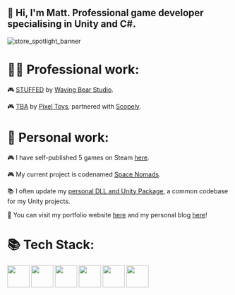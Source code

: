 ## 👋 Hi, I'm Matt. Professional game developer specialising in Unity and C#.

![store_spotlight_banner](https://github.com/user-attachments/assets/227e2390-ef4f-4706-b455-ea21322ceb65)

# 👨‍💻 Professional work:

🎮 [STUFFED](https://store.steampowered.com/app/1243200/) by [Waving Bear Studio](https://www.wavingbearstudio.com/).

🎮 [TBA](https://media.makeameme.org/created/mind-your-business-5df54c6dfd.jpg) by [Pixel Toys](https://pixeltoys.com/), partnered with [Scopely](https://www.scopely.com/).

# 🎨 Personal work:

🎮 I have self-published 5 games on Steam [here](https://store.steampowered.com/curator/33022111).

🎮 My current project is codenamed [Space Nomads](https://matthewvaleblog.wordpress.com/current-project/).

📚 I often update my [personal DLL and Unity Package](https://github.com/MattVale1/RPSLib), a common codebase for my Unity projects.

💼 You can visit my portfolio website [here](https://www.matthewvale.me/) and my personal blog [here](https://matthewvaleblog.wordpress.com/)!

# 📚 Tech Stack:
<img src="https://github.com/user-attachments/assets/d9e2f1b2-1eca-4ed8-903a-763bb7b63dda" width="50">
<img src="https://github.com/user-attachments/assets/9f1989e4-e5be-4d13-b787-8280b462872b" width="50">
<img src="https://github.com/user-attachments/assets/8ee1413e-24fe-46e7-b802-bc3ec7b2f24b" width="50">
<img src="https://github.com/user-attachments/assets/b51ee93d-d3ce-4a00-b798-b32112197bc3" width="50">
<img src="https://github.com/user-attachments/assets/bd48448e-03ec-49ea-ad0a-04b2099aa23f" width="50">
<img src="https://github.com/user-attachments/assets/e2c3208a-6329-4fad-91f9-953d05be4b9c" width="50">
